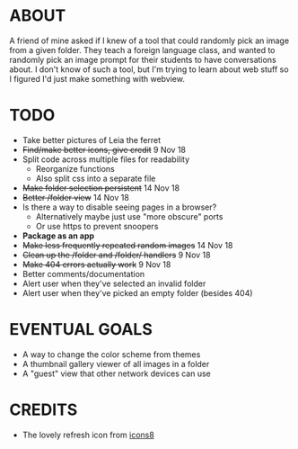 # ABOUT
A friend of mine asked if I knew of a tool that could randomly pick an image from a given folder.
They teach a foreign language class, and wanted to randomly pick an image prompt for their students to have conversations about.
I don't know of such a tool, but I'm trying to learn about web stuff so I figured I'd just make something with webview.

# TODO
- Take better pictures of Leia the ferret
- ~~Find/make better icons, give credit~~ 9 Nov 18
- Split code across multiple files for readability
  - Reorganize functions
  - Also split css into a separate file
- ~~Make folder selection persistent~~ 14 Nov 18
- ~~Better /folder view~~ 14 Nov 18
- Is there a way to disable seeing pages in a browser?
  - Alternatively maybe just use "more obscure" ports
  - Or use https to prevent snoopers
- **Package as an app**
- ~~Make less frequently repeated random images~~ 14 Nov 18
- ~~Clean up the /folder and /folder/ handlers~~ 9 Nov 18
- ~~Make 404 errors actually work~~ 9 Nov 18
- Better comments/documentation
- Alert user when they've selected an invalid folder
- Alert user when they've picked an empty folder (besides 404)

# EVENTUAL GOALS
- A way to change the color scheme from themes
- A thumbnail gallery viewer of all images in a folder
- A "guest" view that other network devices can use

# CREDITS
- The lovely refresh icon from [icons8](https://icons8.com/icon/42856/refresh)